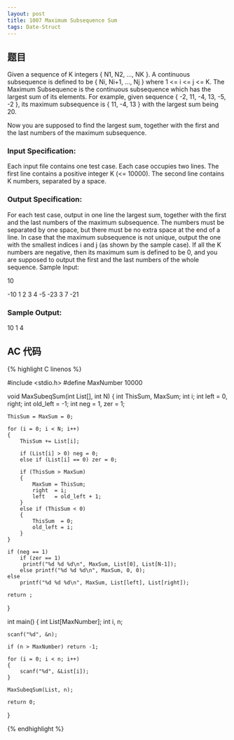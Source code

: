 ```yaml
---
layout: post
title: 1007 Maximum Subsequence Sum
tags: Date-Struct
---
```


## 题目

Given a sequence of K integers { N1, N2, ..., NK }. A continuous subsequence is defined to be { Ni, Ni+1, ..., Nj } where 1 <= i <= j <= K. The Maximum Subsequence is the continuous subsequence which has the largest sum of its elements. For example, given sequence { -2, 11, -4, 13, -5, -2 }, its maximum subsequence is { 11, -4, 13 } with the largest sum being 20.

Now you are supposed to find the largest sum, together with the first and the last numbers of the maximum subsequence.

### Input Specification:

Each input file contains one test case. Each case occupies two lines. The first line contains a positive integer K (<= 10000). The second line contains K numbers, separated by a space.

### Output Specification:

For each test case, output in one line the largest sum, together with the first and the last numbers of the maximum subsequence. The numbers must be separated by one space, but there must be no extra space at the end of a line. In case that the maximum subsequence is not unique, output the one with the smallest indices i and j (as shown by the sample case). If all the K numbers are negative, then its maximum sum is defined to be 0, and you are supposed to output the first and the last numbers of the whole sequence.
Sample Input:

10

-10 1 2 3 4 -5 -23 3 7 -21

### Sample Output:

10 1 4

## AC 代码

{% highlight C linenos %}

#include <stdio.h>
#define MaxNumber 10000

void MaxSubeqSum(int List[], int N)
{
	int ThisSum, MaxSum;
	int i;
	int left = 0, right;
	int old_left = -1;
	int neg = 1, zer = 1;

	ThisSum = MaxSum = 0;

	for (i = 0; i < N; i++)
	{
		ThisSum += List[i];
		
		if (List[i] > 0) neg = 0;
		else if (List[i] == 0) zer = 0;

		if (ThisSum > MaxSum)
		{
			MaxSum = ThisSum;
			right  = i;
			left   = old_left + 1;
		}
		else if (ThisSum < 0)
		{
			ThisSum  = 0;
			old_left = i;
		}
	}

	if (neg == 1)
		if (zer == 1) 
		 printf("%d %d %d\n", MaxSum, List[0], List[N-1]);
		else printf("%d %d %d\n", MaxSum, 0, 0);
	else
		printf("%d %d %d\n", MaxSum, List[left], List[right]);

	return ;

}

int main()
{
	int List[MaxNumber];
	int i, n;

	scanf("%d", &n);
	
	if (n > MaxNumber) return -1;
	
	for (i = 0; i < n; i++)
	{
		scanf("%d", &List[i]);
	}

	MaxSubeqSum(List, n);

	return 0;

}

{% endhighlight %}